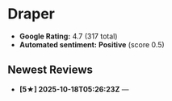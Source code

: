 # Draper

- **Google Rating:** 4.7  (317 total)
- **Automated sentiment:** **Positive** (score 0.5)

## Newest Reviews
- **[5★] 2025-10-18T05:26:23Z** — 